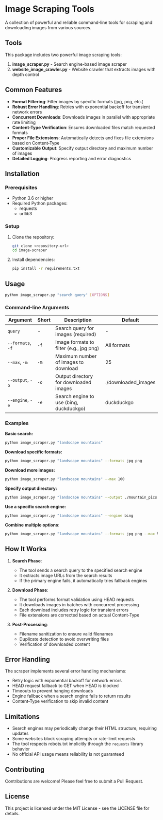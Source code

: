 # Image Scraping Tools

A collection of powerful and reliable command-line tools for scraping and downloading images from various sources.

## Tools

This package includes two powerful image scraping tools:

1. **image_scraper.py** - Search engine-based image scraper
2. **website_image_crawler.py** - Website crawler that extracts images with depth control

## Common Features

- **Format Filtering**: Filter images by specific formats (jpg, png, etc.)
- **Robust Error Handling**: Retries with exponential backoff for transient network errors
- **Concurrent Downloads**: Downloads images in parallel with appropriate rate limiting
- **Content-Type Verification**: Ensures downloaded files match requested formats
- **Proper File Extensions**: Automatically detects and fixes file extensions based on Content-Type
- **Customizable Output**: Specify output directory and maximum number of images
- **Detailed Logging**: Progress reporting and error diagnostics

## Installation

### Prerequisites

- Python 3.6 or higher
- Required Python packages:
  - requests
  - urllib3

### Setup

1. Clone the repository:
   ```bash
   git clone <repository-url>
   cd image-scraper
   ```

2. Install dependencies:
   ```bash
   pip install -r requirements.txt
   ```

## Usage

```bash
python image_scraper.py "search query" [OPTIONS]
```

### Command-line Arguments

| Argument | Short | Description | Default |
|----------|-------|-------------|---------|
| `query` | - | Search query for images (required) | - |
| `--formats`, `-f` | `-f` | Image formats to filter (e.g., jpg png) | All formats |
| `--max`, `-m` | `-m` | Maximum number of images to download | 25 |
| `--output`, `-o` | `-o` | Output directory for downloaded images | ./downloaded_images |
| `--engine`, `-e` | `-e` | Search engine to use (bing, duckduckgo) | duckduckgo |

### Examples

**Basic search:**
```bash
python image_scraper.py "landscape mountains"
```

**Download specific formats:**
```bash
python image_scraper.py "landscape mountains" --formats jpg png
```

**Download more images:**
```bash
python image_scraper.py "landscape mountains" --max 100
```

**Specify output directory:**
```bash
python image_scraper.py "landscape mountains" --output ./mountain_pics
```

**Use a specific search engine:**
```bash
python image_scraper.py "landscape mountains" --engine bing
```

**Combine multiple options:**
```bash
python image_scraper.py "landscape mountains" --formats jpg png --max 50 --output ./mountain_pics --engine duckduckgo
```

## How It Works

1. **Search Phase**: 
   - The tool sends a search query to the specified search engine
   - It extracts image URLs from the search results
   - If the primary engine fails, it automatically tries fallback engines

2. **Download Phase**:
   - The tool performs format validation using HEAD requests
   - It downloads images in batches with concurrent processing
   - Each download includes retry logic for transient errors
   - File extensions are corrected based on actual Content-Type

3. **Post-Processing**:
   - Filename sanitization to ensure valid filenames
   - Duplicate detection to avoid overwriting files
   - Verification of downloaded content

## Error Handling

The scraper implements several error handling mechanisms:
- Retry logic with exponential backoff for network errors
- HEAD request fallback to GET when HEAD is blocked
- Timeouts to prevent hanging downloads
- Engine fallback when a search engine fails to return results
- Content-Type verification to skip invalid content

## Limitations

- Search engines may periodically change their HTML structure, requiring updates
- Some websites block scraping attempts or rate-limit requests
- The tool respects robots.txt implicitly through the `requests` library behavior
- No official API usage means reliability is not guaranteed

## Contributing

Contributions are welcome! Please feel free to submit a Pull Request.

## License

This project is licensed under the MIT License - see the LICENSE file for details.
